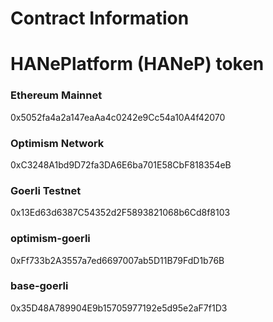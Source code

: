# Contract Information

# HANePlatform (HANeP) token

### Ethereum Mainnet

0x5052fa4a2a147eaAa4c0242e9Cc54a10A4f42070

### Optimism Network

0xC3248A1bd9D72fa3DA6E6ba701E58CbF818354eB

### Goerli Testnet

0x13Ed63d6387C54352d2F5893821068b6Cd8f8103

### optimism-goerli

0xFf733b2A3557a7ed6697007ab5D11B79FdD1b76B

### base-goerli

0x35D48A789904E9b15705977192e5d95e2aF7f1D3
